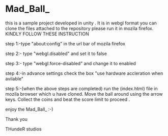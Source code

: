 # Mad_Ball_

this is a sample project developed in unity .
It is in webgl format you can clone the files attached to the repository please run it in mozila firefox.
KINDLY FOLLOW THESE INSTRUCTION

step 1:-type "about:config" in the url bar of mozila firefox 

step 2:- type "webgl.disabled" and set it to false 

step 3:- type "webgl.force-disabled" and change it to enabled 

step 4:-in advance settings check the box "use hardware accleration when avilable"

step 5:-(when the above steps are completed) run the (index.html) file in mozila browser which u have cloned. Move the ball around using the arrow keys. 
Collect the coins  and beat the score limit to proceed .

enjoy the Mad_Ball_ :-)

Thank you

THundeR studios
